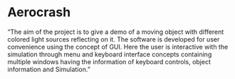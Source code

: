 # Aerocrash
“The aim of the project is to give a demo of a moving object with  different colored light sources reflecting on it. The software is developed  for user convenience using the concept of GUI. Here the user is  interactive with the simulation through menu and keyboard interface  concepts containing multiple windows having the information of  keyboard controls, object information and Simulation.”
